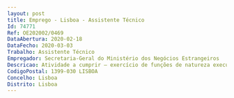 ```yaml
--- 
layout: post
title: Emprego - Lisboa - Assistente Técnico
Id: 74771
Ref: OE202002/0469
DataAbertura: 2020-02-18
DataFecho: 2020-03-03
Trabalho: Assistente Técnico
Empregador: Secretaria-Geral do Ministério dos Negócios Estrangeiros
Descricao: Atividade a cumprir – exercício de funções de natureza executiva, através da aplicação de métodos e processos, baseados em diretivas bem definidas bem como de instruções gerais, de grau de complexidade médio, consubstanciadas nas competências a desenvolver que se encontram previstas no artigo 6º da Portaria nº 33 2012, de 31 de Janeiro, para a Direção de Serviços de Administração Financeira, designadamente as seguintes a)	Participar nas propostas de orçamento de funcionamento dos serviços, cuja a gestão orçamental é da responsabilidade do Departamento Geral de Administração   b)	Assegurar a gestão e acompanhamento da execução dos orçamentos de funcionamento e investimento c)	 Assegurar os procedimentos inerentes à contabilização de receitas consignadas nos orçamentos d)	Assegurar o processamento e a transferência das dotações orçamentais para os serviços externos  e)	Preparar e elaborar informação de natureza orçamental para as entidades externas do Ministério das Finanças e Tribunal de Contas  f)	Colaborar na produção de relatórios periodicos sobre as matérias que se enquadram nas atribuições do Serviço de Administração Financeira.
CodigoPostal: 1399-030 LISBOA
Concelho: Lisboa
Distrito: Lisboa
--- 
```

